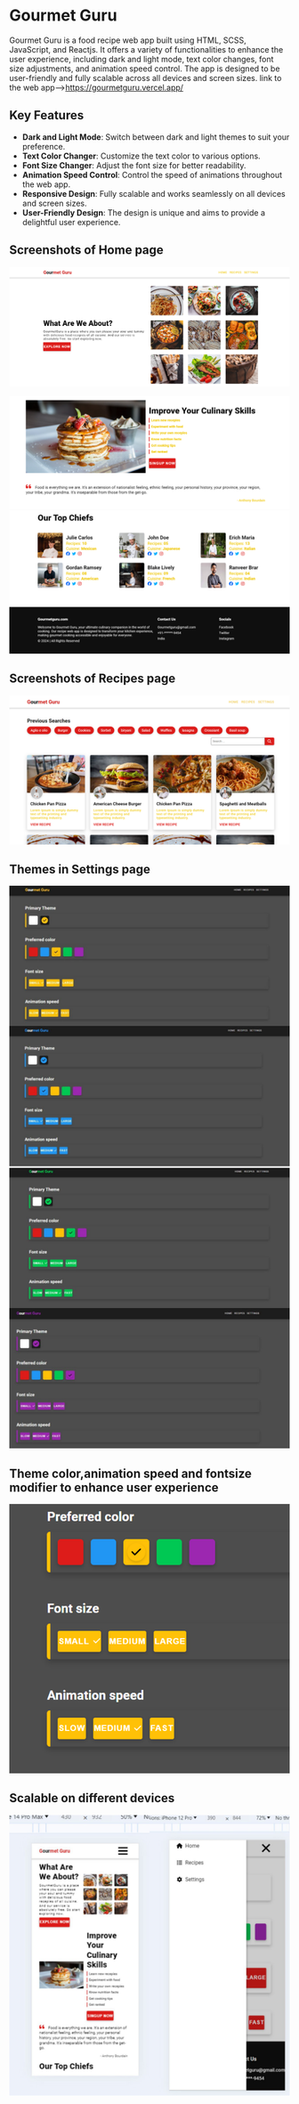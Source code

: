 # Gourmet Guru

Gourmet Guru is a food recipe web app built using HTML, SCSS, JavaScript, and Reactjs. It offers a variety of functionalities to enhance the user experience, including dark and light mode, text color changes, font size adjustments, and animation speed control. The app is designed to be user-friendly and fully scalable across all devices and screen sizes.
link to the web app-->https://gourmetguru.vercel.app/

## Key Features

- **Dark and Light Mode**: Switch between dark and light themes to suit your preference.
- **Text Color Changer**: Customize the text color to various options.
- **Font Size Changer**: Adjust the font size for better readability.
- **Animation Speed Control**: Control the speed of animations throughout the web app.
- **Responsive Design**: Fully scalable and works seamlessly on all devices and screen sizes.
- **User-Friendly Design**: The design is unique and aims to provide a delightful user experience.

## Screenshots of Home page
![Homepage Screenshot](https://github.com/Atrayeej/GourmetGuru/blob/main/images/home%20page.png?raw=true) 

![Homepage2 Screenshot](https://github.com/Atrayeej/GourmetGuru/blob/main/images/homee.png?raw=true)
![Homepage3 Screenshot](https://github.com/Atrayeej/GourmetGuru/blob/main/images/home3.png?raw=true)
## Screenshots of Recipes page
![Recipes page](https://github.com/Atrayeej/GourmetGuru/blob/main/images/previous%20searches.png?raw=true)
## Themes in Settings page
![theme1](
https://github.com/Atrayeej/GourmetGuru/blob/main/images/theme1.jpeg?raw=true
)
![theme2](https://github.com/Atrayeej/GourmetGuru/blob/main/images/theme2.jpeg?raw=true)

## Theme color,animation speed and fontsize modifier to enhance user experience
![asf](https://github.com/Atrayeej/GourmetGuru/blob/main/images/font%20and%20animation%20speed%20changer.png?raw=true)
## Scalable on different devices
![scalable](https://github.com/Atrayeej/GourmetGuru/blob/main/images/scalable.jpeg?raw=true)


